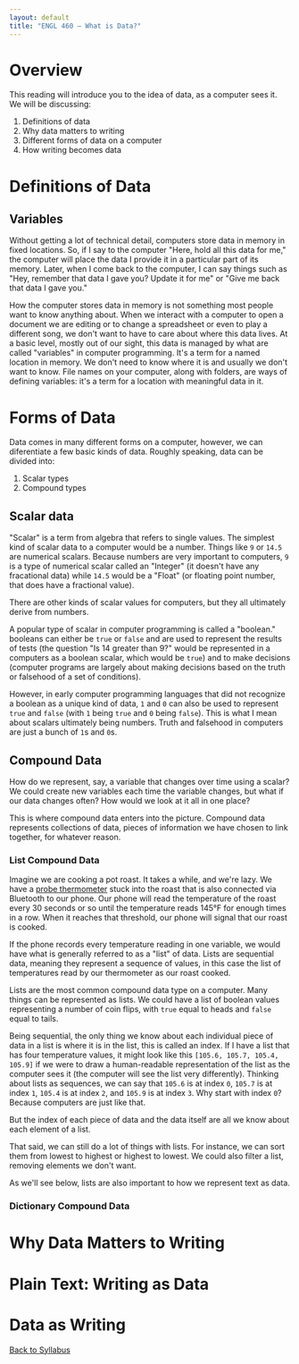 ```yaml
---
layout: default
title: "ENGL 460 – What is Data?"
---
```


# Overview

This reading will introduce you to the idea of data, as a computer sees it. We will be discussing:

1. Definitions of data
1. Why data matters to writing
1. Different forms of data on a computer
1. How writing becomes data

# Definitions of Data

## Variables

Without getting a lot of technical detail, computers store data in memory in fixed locations. So, if I say to the computer "Here, hold all this data for me," the computer will place the data I provide it in a particular part of its memory. Later, when I come back to the computer, I can say things such as "Hey, remember that data I gave you? Update it for me" or "Give me back that data I gave you."

How the computer stores data in memory is not something most people want to know anything about. When we interact with a computer to open a document we are editing or to change a spreadsheet or even to play a different song, we don't want to have to care about where this data lives. At a basic level, mostly out of our sight, this data is managed by what are called "variables" in computer programming. It's a term for a named location in memory. We don't need to know where it is and usually we don't want to know. File names on your computer, along with folders, are ways of defining variables: it's a term for a location with meaningful data in it.

# Forms of Data

Data comes in many different forms on a computer, however, we can diferentiate a few basic kinds of data. Roughly speaking, data can be divided into:

1. Scalar types
1. Compound types

## Scalar data

"Scalar" is a term from algebra that refers to single values. The simplest kind of scalar data to a computer would be a number. Things like `9` or `14.5` are numerical scalars. Because numbers are very important to computers, `9` is a type of numerical scalar called an "Integer" (it doesn't have any fracational data) while `14.5` would be a "Float" (or floating point number, that does have a fractional value).

There are other kinds of scalar values for computers, but they all ultimately derive from numbers. 

A popular type of scalar in computer programming is called a "boolean." booleans can either be `true` or `false` and are used to represent the results of tests (the question "Is 14 greater than 9?" would be represented in a computers as a boolean scalar, which would be `true`) and to make decisions (computer programs are largely about making decisions based on the truth or falsehood of a set of conditions).

However, in early computer programming languages that did not recognize a boolean as a unique kind of data, `1` and `0` can also be used to represent `true` and `false` (with `1` being `true` and `0` being `false`). This is what I mean about scalars ultimately being numbers. Truth and falsehood in computers are just a bunch of `1`s and `0`s.

## Compound Data

How do we represent, say, a variable that changes over time using a scalar? We could create new variables each time the variable changes, but what if our data changes often? How would we look at it all in one place?

This is where compound data enters into the picture. Compound data represents collections of data, pieces of information we have chosen to link together, for whatever reason.

### List Compound Data

Imagine we are cooking a pot roast. It takes a while, and we're lazy. We have a [probe thermometer](https://images-na.ssl-images-amazon.com/images/I/61mFSRa7LbL._AC_SL1500_.jpg) stuck into the roast that is also connected via Bluetooth to our phone. Our phone will read the temperature of the roast every 30 seconds or so until the temperature reads 145°F for enough times in a row. When it reaches that threshold, our phone will signal that our roast is cooked.

If the phone records every temperature reading in one variable, we would have what is generally referred to as a "list" of data. Lists are sequential data, meaning they represent a sequence of values, in this case the list of temperatures read by our thermometer as our roast cooked.

Lists are the most common compound data type on a computer. Many things can be represented as lists. We could have a list of boolean values representing a number of coin flips, with `true` equal to heads and `false` equal to tails.

Being sequential, the only thing we know about each individual piece of data in a list is where it is in the list, this is called an index. If I have a list that has four temperature values, it might look like this `[105.6, 105.7, 105.4, 105.9]` if we were to draw a human-readable representation of the list as the computer sees it (the computer will see the list very differently). Thinking about lists as sequences, we can say that `105.6` is at index `0`, `105.7` is at index `1`, `105.4` is at index `2`, and `105.9` is at index `3`. Why start with index `0`? Because computers are just like that.

But the index of each piece of data and the data itself are all we know about each element of a list.

That said, we can still do a lot of things with lists. For instance, we can sort them from lowest to highest or highest to lowest. We could also filter a list, removing elements we don't want.

As we'll see below, lists are also important to how we represent text as data.

### Dictionary Compound Data

# Why Data Matters to Writing

# Plain Text: Writing as Data

# Data as Writing

[Back to Syllabus](./)
